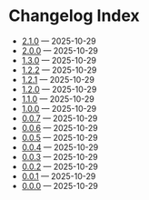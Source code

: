 # Changelog Index

- [2.1.0](./changelogs/2.1.0.md) — 2025-10-29
- [2.0.0](./changelogs/2.0.0.md) — 2025-10-29
- [1.3.0](./changelogs/1.3.0.md) — 2025-10-29
- [1.2.2](./changelogs/1.2.2.md) — 2025-10-29
- [1.2.1](./changelogs/1.2.1.md) — 2025-10-29
- [1.2.0](./changelogs/1.2.0.md) — 2025-10-29
- [1.1.0](./changelogs/1.1.0.md) — 2025-10-29
- [1.0.0](./changelogs/1.0.0.md) — 2025-10-29
- [0.0.7](./changelogs/0.0.7.md) — 2025-10-29
- [0.0.6](./changelogs/0.0.6.md) — 2025-10-29
- [0.0.5](./changelogs/0.0.5.md) — 2025-10-29
- [0.0.4](./changelogs/0.0.4.md) — 2025-10-29
- [0.0.3](./changelogs/0.0.3.md) — 2025-10-29
- [0.0.2](./changelogs/0.0.2.md) — 2025-10-29
- [0.0.1](./changelogs/0.0.1.md) — 2025-10-29
- [0.0.0](./changelogs/0.0.0.md) — 2025-10-29

